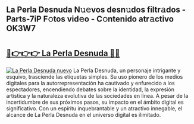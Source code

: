 ## La Perla Desnuda N𝚞𝚎vos desn𝚞dos filtr𝚊dos - Parts-7iP F𝚘tos vid𝚎o - C𝚘ntenido atr𝚊ctivo OK3W7

# <h2><a href="http://mb9tt7.tromn.icu/?c=La+Perla+Desnuda">🔗👉👉👉 La Perla Desnuda 🔗🔗</a></h2>

[![La Perla Desnuda nuevo](https://i.imgur.com/pEAQMta.gif)](http://mb9tt7.tromn.icu/?c=La+Perla+Desnuda)
La Perla Desnuda, un personaje intrigante y esquivo, trasciende las etiquetas simples. Su uso pionero de los medios digitales para la autorrepresentación ha cautivado y enfurecido a los espectadores, encendiendo debates sobre la identidad, la expresión artística y la naturaleza evolutiva de las sociedades en línea. A pesar de la incertidumbre de sus próximos pasos, su impacto en el ámbito digital es significativo. Con un espíritu inquebrantable y un atractivo innegable, el alcance de La Perla Desnuda en el universo digital es ilimitado.
